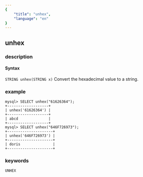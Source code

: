 ```yaml
---
{
    "title": "unhex",
    "language": "en"
}
---
```


<!-- 
Licensed to the Apache Software Foundation (ASF) under one
or more contributor license agreements.  See the NOTICE file
distributed with this work for additional information
regarding copyright ownership.  The ASF licenses this file
to you under the Apache License, Version 2.0 (the
"License"); you may not use this file except in compliance
with the License.  You may obtain a copy of the License at
  http://www.apache.org/licenses/LICENSE-2.0
Unless required by applicable law or agreed to in writing,
software distributed under the License is distributed on an
"AS IS" BASIS, WITHOUT WARRANTIES OR CONDITIONS OF ANY
KIND, either express or implied.  See the License for the
specific language governing permissions and limitations
under the License.
-->

## unhex

### description
#### Syntax

`STRING unhex(STRING x)`
Convert the hexadecimal value to a string.

### example

```
mysql> SELECT unhex("61626364");
+-------------------+
| unhex('61626364') |
+-------------------+
| abcd              |
+-------------------+
mysql> SELECT unhex("646F726973");
+---------------------+
| unhex('646F726973') |
+---------------------+
| doris               |
+---------------------+
```

### keywords
	UNHEX
